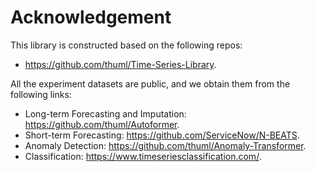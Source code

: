 # Acknowledgement
This library is constructed based on the following repos:
* https://github.com/thuml/Time-Series-Library.

All the experiment datasets are public, and we obtain them from the following links:
* Long-term Forecasting and Imputation: https://github.com/thuml/Autoformer.
* Short-term Forecasting: https://github.com/ServiceNow/N-BEATS.
* Anomaly Detection: https://github.com/thuml/Anomaly-Transformer.
* Classification: https://www.timeseriesclassification.com/.
